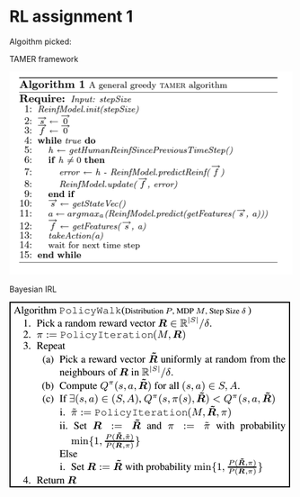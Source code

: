 # RL assignment 1

Algoithm picked: 

TAMER framework

![pseudocode_RL](tamer/pseudocode_TAMER.png)

Bayesian IRL

![pseudocode_IRL](bayesianIRL/Pseudocode_BayesianIRL.png)

